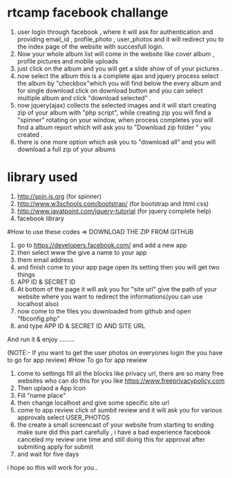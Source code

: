 # rtcamp facebook challange

1. user login through facebook , where it will ask  for authentication and providing email_id , profile_photo , user_photos  and it will    redirect you to the index page of the website with succesfull login.
2. Now your whole album list will come in the website like cover album , profile pictures and mobile uploads
3. just click on the album and you will get a slide show of of your pictures . 
4. now select the album this is a complete ajax and jquery process select the album by "checkbox"which you will find below the every        album and for single download click on  download button and you can select multiple album and click "download selected" .
5. now jquery(ajax) collects the selected images and it will start creating zip of your album with "php script", while creating zip you     will  find a "spinner" rotating on your window, when process  completes you will find a album report which will ask you to "Download     zip folder " you created .
6. there is one more option which ask you to "download all" and you will download a full zip of your albums

# library used
1. http://spin.js.org (for spinner)
2. http://www.w3schools.com/bootstrap/ (for bootstrap and html css)
3. http://www.javatpoint.com/jquery-tutorial (for jquery complete help)
4. facebook library

#How to use these codes => DOWNLOAD THE ZIP FROM GITHUB

1. go to https://developers.facebook.com/ and add a new app
2. then select www the give a name to your app
3. them email address
4. and finish come to your app page open its setting then you will get two things
5. APP ID & SECRET ID 
6. At bottom of the page it will ask you for "site url" give the path of your website where you want to redirect the informations(you     can use localhost also)
7. now come to the files you downloaded from github and open "fbconfig.php"
8. and type APP ID & SECRET ID AND SITE URL


And run it & enjoy .........

(NOTE:- If you want to get the user photos on everyones login the you have to go for app review)
#How To go for app rewiew 
1. come to settings fill all the blocks like privacy url, there are so many free websites who can do this for you
   like https://www.freeprivacypolicy.com
2. Then uplaod a App Icon
3. Fill "name place"
4. then change localhost and give some specific site url 
5. come to app review click of sumbit review and it will ask you for various approvals select USER_PHOTOS
6. the create a small screencast of your website from starting to ending make sure did this part carefully , i have a bad experience     facebook canceled my review one time and still doing this for approval after submiting apply for submit
7. and wait for five days 



i hope so this will work for you..

